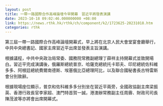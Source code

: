 ```yaml
---
layout: post
title: 一帶一路國際合作高峰論壇今早開幕　習近平將發表演講
date: 2023-10-18 09:02:46.000000000 +08:00
link: https://news.rthk.hk/rthk/ch/component/k2/1723625-20231018.htm
categories: rthk
---
```


第三屆一帶一路國際合作高峰論壇開幕式，早上將在北京人民大會堂宴會廳舉行，中共中央總書記、國家主席習近平出席並發表主旨演講。

根據議程，中共中央政治局常委、國務院常務副總理丁薛祥主持開幕式並致開場白。習近平完成演講後，俄羅斯總統普京、哈薩克總統托卡耶夫、印尼總統佐科維多多、阿根廷總統費爾南德斯、埃塞俄比亞總理阿比，以及聯合國秘書長古特雷斯會分別致辭。

根據現場座位顯示，普京和佐科維多多分別坐在習近平兩旁，全國政協副主席梁振英、香港行政長官李家超、澳門特首賀一誠，港澳辦常務副主任周霽、財政司司長陳茂波等亦將會出席開幕式。
